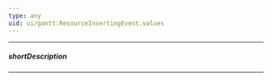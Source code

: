 ```yaml
---
type: any
uid: ui/gantt:ResourceInsertingEvent.values
---
```

---
##### shortDescription
<!-- Description goes here -->

---
<!-- Description goes here -->
